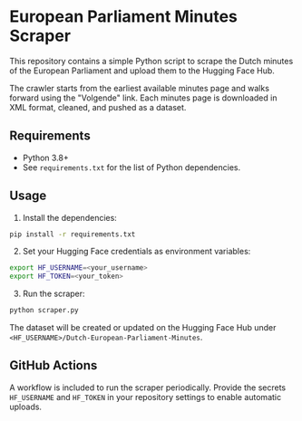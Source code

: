 # European Parliament Minutes Scraper

This repository contains a simple Python script to scrape the Dutch minutes of the European Parliament and upload them to the Hugging Face Hub.

The crawler starts from the earliest available minutes page and walks forward using the "Volgende" link. Each minutes page is downloaded in XML format, cleaned, and pushed as a dataset.

## Requirements

- Python 3.8+
- See `requirements.txt` for the list of Python dependencies.

## Usage

1. Install the dependencies:

```bash
pip install -r requirements.txt
```

2. Set your Hugging Face credentials as environment variables:

```bash
export HF_USERNAME=<your_username>
export HF_TOKEN=<your_token>
```

3. Run the scraper:

```bash
python scraper.py
```

The dataset will be created or updated on the Hugging Face Hub under `<HF_USERNAME>/Dutch-European-Parliament-Minutes`.

## GitHub Actions

A workflow is included to run the scraper periodically. Provide the secrets `HF_USERNAME` and `HF_TOKEN` in your repository settings to enable automatic uploads.

